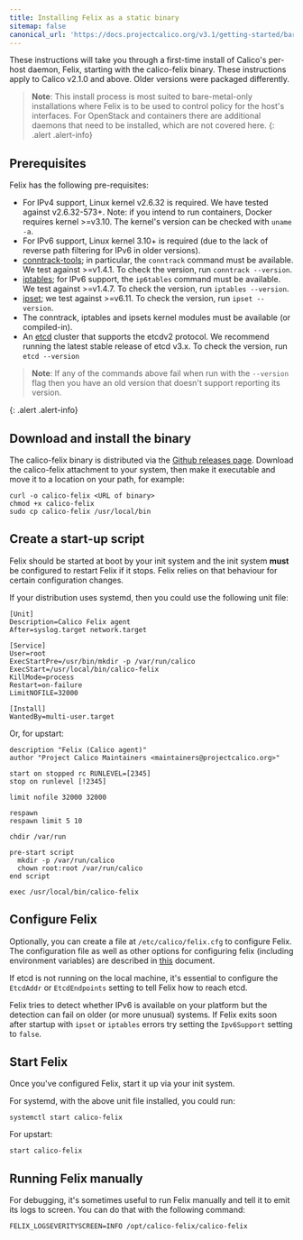 ```yaml
---
title: Installing Felix as a static binary
sitemap: false 
canonical_url: 'https://docs.projectcalico.org/v3.1/getting-started/bare-metal/installation'
---
```


These instructions will take you through a first-time install of
Calico's per-host daemon, Felix, starting with the calico-felix binary.
These instructions apply to Calico v2.1.0 and above.  Older versions
 were packaged differently.

> **Note**: This install process is most suited to bare-metal-only
> installations where Felix is to be used to control policy for the
> host's interfaces. For OpenStack and containers there are
> additional daemons that need to be installed, which are not
> covered here.
{: .alert .alert-info}


## Prerequisites

Felix has the following pre-requisites:

-   For IPv4 support, Linux kernel v2.6.32 is required. We have tested
    against v2.6.32-573+. Note: if you intend to run containers, Docker
    requires kernel >=v3.10. The kernel's version can be checked with
    `uname -a`.
-   For IPv6 support, Linux kernel 3.10+ is required (due to the lack of
    reverse path filtering for IPv6 in older versions).
-   [conntrack-tools](http://conntrack-tools.netfilter.org/); in
    particular, the `conntrack` command must be available. We test
    against >=v1.4.1. To check the version, run `conntrack --version`.
-   [iptables](http://www.netfilter.org/projects/iptables/index.html);
    for IPv6 support, the `ip6tables` command must be available. We test
    against >=v1.4.7. To check the version, run `iptables --version`.
-   [ipset](http://ipset.netfilter.org/); we test against >=v6.11. To
    check the version, run `ipset --version`.
-   The conntrack, iptables and ipsets kernel modules must be available
    (or compiled-in).
-   An [etcd](https://github.com/coreos/etcd/releases/) cluster that
    supports the etcdv2 protocol.  We recommend running the latest
    stable release of etcd v3.x. To check the version, run
    `etcd --version`

> **Note**: If any of the commands above fail when run with the `--version`
> flag then you have an old version that doesn't support reporting
> its version.
>
{: .alert .alert-info}


## Download and install the binary

The calico-felix binary is distributed via the
[Github releases page](https://github.com/projectcalico/felix/releases).
Download the calico-felix attachment to your system, then make it executable
and move it to a location on your path, for example:

    curl -o calico-felix <URL of binary>
    chmod +x calico-felix
    sudo cp calico-felix /usr/local/bin

## Create a start-up script

Felix should be started at boot by your init system and the init system
**must** be configured to restart Felix if it stops. Felix relies on
that behaviour for certain configuration changes.

If your distribution uses systemd, then you could use the following unit
file:

    [Unit]
    Description=Calico Felix agent
    After=syslog.target network.target

    [Service]
    User=root
    ExecStartPre=/usr/bin/mkdir -p /var/run/calico
    ExecStart=/usr/local/bin/calico-felix
    KillMode=process
    Restart=on-failure
    LimitNOFILE=32000

    [Install]
    WantedBy=multi-user.target

Or, for upstart:

    description "Felix (Calico agent)"
    author "Project Calico Maintainers <maintainers@projectcalico.org>"

    start on stopped rc RUNLEVEL=[2345]
    stop on runlevel [!2345]

    limit nofile 32000 32000

    respawn
    respawn limit 5 10

    chdir /var/run

    pre-start script
      mkdir -p /var/run/calico
      chown root:root /var/run/calico
    end script

    exec /usr/local/bin/calico-felix

## Configure Felix


Optionally, you can create a file at `/etc/calico/felix.cfg` to
configure Felix. The configuration file as well as other options for
configuring felix (including environment variables) are described in
[this]({{site.baseurl}}/{{page.version}}/reference/felix/configuration) document.

If etcd is not running on the local machine, it's essential to configure
the `EtcdAddr` or `EtcdEndpoints` setting to tell Felix how to reach
etcd.

Felix tries to detect whether IPv6 is available on your platform but
the detection can fail on older (or more unusual) systems.  If Felix
exits soon after startup with `ipset` or `iptables` errors try
setting the `Ipv6Support` setting to `false`.

## Start Felix

Once you've configured Felix, start it up via your init system.

For systemd, with the above unit file installed, you could run:

    systemctl start calico-felix

For upstart:

    start calico-felix

## Running Felix manually

For debugging, it's sometimes useful to run Felix manually and tell it
to emit its logs to screen. You can do that with the following command:

    FELIX_LOGSEVERITYSCREEN=INFO /opt/calico-felix/calico-felix
